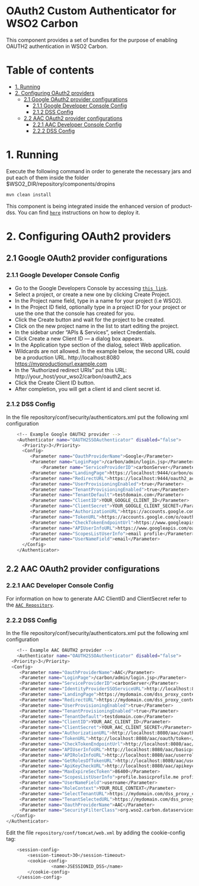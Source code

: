 # OAuth2 Custom Authenticator for WSO2 Carbon

This component provides a set of bundles for the purpose of enabling OAUTH2 authentication in WSO2 Carbon.

# Table of contents

  * [1. Running](#1-running)
  * [2. Configuring OAuth2 providers](#2-configuring-oauth2-providers)
    * [2.1 Google OAuth2 provider configurations](#21-google-oauth2-provider-configurations)
      * [2.1.1 Google Developer Console Config](#211-google-developer-console-config)
      * [2.1.2 DSS Config](#212-dss-config)
    * [2.2 AAC OAuth2 provider configurations](#22-aac-oauth2-provider-configurations)
      * [2.2.1 AAC Developer Console Config](#221-aac-developer-console-config)
      * [2.2.2 DSS Config](#222-dss-config)
  
# 1. Running

Execute the following command in order to generate the necessary jars and put each of them inside the folder $WSO2_DIR/repository/components/dropins

```bash
mvn clean install

```
This component is being integrated inside the enhanced version of product-dss. You can find [`here`](https://github.com/coinnovationlab/product-dss) instructions on how to deploy it.
# 2. Configuring OAuth2 providers


## 2.1 Google OAuth2 provider configurations

### 2.1.1 Google Developer Console Config
- Go to the Google Developers Console by accessing [`this link`](https://console.developers.google.com/).
- Select a project, or create a new one by clicking Create Project.
- In the Project name field, type in a name for your project (i.e WSO2).
- In the Project ID field, optionally type in a project ID for your project or use the one that the console has created for you.
- Click the Create button and wait for the project to be created.
- Click on the new project name in the list to start editing the project.
- In the sidebar under “APIs & Services”, select Credentials.
- Click Create a new Client ID — a dialog box appears.
- In the Application type section of the dialog, select Web application.
- Wildcards are not allowed. In the example below, the second URL could be a production URL.
	http://localhost:8080
	https://myproductionurl.example.com
- In the “Authorized redirect URIs” put this URL:
	http://your_host/your_wso2/carbon/oauth2_acs
- Click the Create Client ID button.
- After completion, you will get a client id and client secret id.

### 2.1.2 DSS Config 

In the file repository/conf/security/authenticators.xml put the following xml configuration
```bash
    <!-- Example Google OAUTH2 provider -->
    <Authenticator name="OAUTH2SSOAuthenticator" disabled="false">
	  <Priority>3</Priority>
	  <Config>
	     <Parameter name="OauthProviderName">Google</Parameter>
	     <Parameter name="LoginPage">/carbon/admin/login.jsp</Parameter>
             <Parameter name="ServiceProviderID">carbonServer</Parameter>
	     <Parameter name="LandingPage">https://localhost:9444/carbon/oauth2-sso-acs/custom_login.jsp</Parameter>
	     <Parameter name="RedirectURL">https://localhost:9444/oauth2_acs</Parameter>
	     <Parameter name="UserProvisioningEnabled">true</Parameter>
	     <Parameter name="TenantProvisioningEnabled">true</Parameter>
	     <Parameter name="TenantDefault">testdomain.com</Parameter>
	     <Parameter name="ClientID">YOUR_GOOGLE_CLIENT_ID</Parameter>
	     <Parameter name="ClientSecret">YOUR_GOOGLE_CLIENT_SECRET</Parameter>
  	     <Parameter name="AuthorizationURL">https://accounts.google.com/o/oauth2/auth</Parameter>
	     <Parameter name="TokenURL">https://accounts.google.com/o/oauth2/token</Parameter>
	     <Parameter name="CheckTokenEndpointUrl">https://www.googleapis.com/oauth2/v1/tokeninfo</Parameter>
	     <Parameter name="APIUserInfoURL">https://www.googleapis.com/oauth2/v1/userinfo</Parameter>
	     <Parameter name="ScopesListUserInfo">email profile</Parameter>
	     <Parameter name="UserNameField">email</Parameter>
	  </Config>
    </Authenticator>
```

## 2.2 AAC OAuth2 provider configurations

### 2.2.1 AAC Developer Console Config

For information on how to generate AAC ClientID and ClientSecret refer to the [`AAC Repository`](https://github.com/smartcommunitylab/AAC).

### 2.2.2 DSS Config

In the file repository/conf/security/authenticators.xml put the following xml configuration
```bash
    <!-- Example AAC OAUTH2 provider -->
    <Authenticator name="OAUTH2SSOAuthenticator" disabled="false">
  <Priority>3</Priority>
  <Config>
     <Parameter name="OauthProviderName">AAC</Parameter>
     <Parameter name="LoginPage">/carbon/admin/login.jsp</Parameter>
     <Parameter name="ServiceProviderID">carbonServer</Parameter>
     <Parameter name="IdentityProviderSSOServiceURL">http://localhost:8080/aac</Parameter>
     <Parameter name="LandingPage">https://mydomain.com/dss_proxy_context_path/carbon/oauth2-sso-acs/custom_login.jsp</Parameter>
     <Parameter name="RedirectURL">https://mydomain.com/dss_proxy_context_path/oauth2_acs</Parameter>
     <Parameter name="UserProvisioningEnabled">true</Parameter>
     <Parameter name="TenantProvisioningEnabled">true</Parameter>
     <Parameter name="TenantDefault">testdomain.com</Parameter>
     <Parameter name="ClientID">YOUR_AAC_CLIENT_ID</Parameter>
     <Parameter name="ClientSecret">YOUR_AAC_CLIENT_SECRET</Parameter>
     <Parameter name="AuthorizationURL">http://localhost:8080/aac/oauth/authorize</Parameter>
     <Parameter name="TokenURL">http://localhost:8080/aac/oauth/token</Parameter>
     <Parameter name="CheckTokenEndpointUrl">http://localhost:8080/aac/resources/token</Parameter>
     <Parameter name="APIUserInfoURL">http://localhost:8080/aac/basicprofile/me</Parameter>
     <Parameter name="APIRoleInfoURL">http://localhost:8080/aac/userroles/me</Parameter>
     <Parameter name="GetRolesOfTokenURL">http://localhost:8080/aac/userroles/token</Parameter>
     <Parameter name="ApiKeyCheckURL">http://localhost:8080/aac/apikeycheck</Parameter>
     <Parameter name="MaxExpireSecToken">86400</Parameter>	     
     <Parameter name="ScopesListUserInfo">profile.basicprofile.me profile.accountprofile.me user.roles.me user.roles.read</Parameter>
     <Parameter name="UserNameField">username</Parameter>
     <Parameter name="RoleContext">YOUR_ROLE_CONTEXT</Parameter>
     <Parameter name="SelectTenantURL">https://mydomain.com/dss_proxy_context_path/carbon/oauth2-sso-acs/select_tenant.jsp</Parameter>
     <Parameter name="TenantSelectedURL">https://mydomain.com/dss_proxy_context_path/forwardtenant</Parameter>
     <Parameter name="OauthProviderName">AAC</Parameter>
     <Parameter name="SecurityFilterClass">org.wso2.carbon.dataservices.core.security.filter.ServicesSecurityFilter</Parameter>
  </Config>
</Authenticator>
```

Edit the file `repository/conf/tomcat/web.xml` by adding the cookie-config tag:
```bash
	<session-config>
		<session-timeout>30</session-timeout>
		<cookie-config>
		         <name>JSESSIONID_DSS</name>
		</cookie-config>
	</session-config>
```




